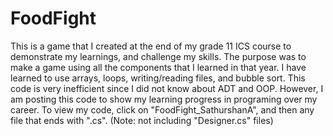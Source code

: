 # FoodFight
This is a game that I created at the end of my grade 11 ICS course to demonstrate my learnings, and challenge my skills. 
The purpose was to make a game using all the components that I learned in that year. 
I have learned to use arrays, loops, writing/reading files, and bubble sort.
This code is very inefficient since I did not know about ADT and OOP. 
However, I am posting this code to show my learning progress in programing over my career. 
To view my code, click on "FoodFight_SathurshanA", and then any file that ends with ".cs".
(Note: not including "Designer.cs" files)
